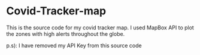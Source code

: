 # Covid-Tracker-map

This is the source code for my covid tracker map. I used MapBox API to plot the zones with high alerts throughout the globe. 

p.s): I have removed my API Key from this source code
